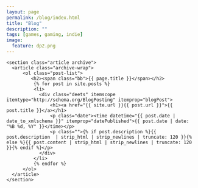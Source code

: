 ```yaml
---
layout: page
permalink: /blog/index.html
title: "Blog"
description: ""
tags: [games, gaming, indie]
image:
  feature: dp2.png
---
```


	<section class="article archive">
	  <article class="archive-wrap">
		  <ol class="post-list">
			 <h2><span class="bb">{{ page.title }}</span></h2>
			  {% for post in site.posts %}
			  <li>
				<div class="deets" itemscope itemtype="http://schema.org/BlogPosting" itemprop="blogPost">
					<h1><a href="{{ site.url }}{{ post.url }}">{{ post.title }}</a></h1>
					<p class="date"><time datetime="{{ post.date | date_to_xmlschema }}" itemprop="datePublished">{{ post.date | date: "%B %d, %Y" }}</time></p>
					<p class="">{% if post.description %}{{ post.description  | strip_html | strip_newlines | truncate: 120 }}{% else %}{{ post.content | strip_html | strip_newlines | truncate: 120 }}{% endif %}</p>
				</div>
			  </li>
			  {% endfor %}
		  </ol>
	  </article>
	</section>

